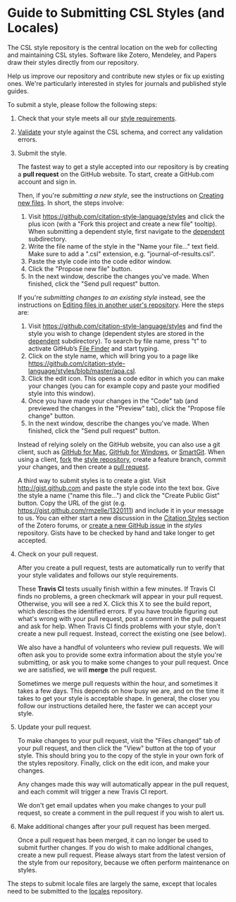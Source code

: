 # Guide to Submitting CSL Styles (and Locales)

The CSL style repository is the central location on the web for collecting
and maintaining CSL styles. Software like Zotero, Mendeley, and Papers draw
their styles directly from our repository.

Help us improve our repository and contribute new styles or fix up existing
ones. We're particularly interested in styles for journals and published
style guides.

To submit a style, please follow the following steps:

1. Check that your style meets all our [style
requirements](https://github.com/citation-style-language/styles/wiki/Style-Requirements).

2. [Validate](https://github.com/citation-style-language/styles/wiki/Validation)
your style against the CSL schema, and correct any validation errors.

3. Submit the style.

    The fastest way to get a style accepted into our repository is by creating
    a **pull request** on the GitHub website. To start, create a GitHub.com
    account and sign in.

    Then, if you're *submitting a new style*, see the instructions on [Creating
    new files](https://help.github.com/articles/creating-new-files). In short,
    the steps involve:

    1. Visit https://github.com/citation-style-language/styles and click the
    plus icon (with a "Fork this project and create a new file" tooltip).
    When submitting a dependent style, first navigate to the
    [dependent](https://github.com/citation-style-language/styles/tree/master/dependent)
    subdirectory.
    2. Write the file name of the style in the "Name your file..." text field.
    Make sure to add a ".csl" extension, e.g. "journal-of-results.csl".
    3. Paste the style code into the code editor window.
    4. Click the "Propose new file" button.
    5. In the next window, describe the changes you've made. When finished,
    click the "Send pull request" button.

    If you're *submitting changes to an existing style* instead, see the
    instructions on [Editing files in another user's
    repository](https://help.github.com/articles/editing-files-in-another-user-s-repository).
    Here the steps are:

    1. Visit https://github.com/citation-style-language/styles and find the
    style you wish to change (dependent styles are stored in the
    [dependent](https://github.com/citation-style-language/styles/tree/master/dependent)
    subdirectory). To search by file name, press "t" to activate GitHub’s [File
    Finder](https://github.com/blog/793-introducing-the-file-finder) and start
    typing.
    2. Click on the style name, which will bring you to a page like
    https://github.com/citation-style-language/styles/blob/master/apa.csl.
    3. Click the edit icon. This opens a code editor in which you can make your
    changes (you can for example copy and paste your modified style into this
    window).
    4. Once you have made your changes in the "Code" tab (and previewed the
    changes in the "Preview" tab), click the "Propose file change" button.
    5. In the next window, describe the changes you've made. When finished,
    click the "Send pull request" button.

    Instead of relying solely on the GitHub website, you can also use a git
    client, such as [GitHub for Mac](http://mac.github.com/), [GitHub for
    Windows](http://windows.github.com/), or
    [SmartGit](http://www.syntevo.com/smartgit/index.html). When using a client,
    [fork](http://help.github.com/fork-a-repo/) the [style
    repository](https://github.com/citation-style-language/styles), create a
    feature branch, commit your changes, and then create a [pull
    request](http://help.github.com/send-pull-requests/).

    A third way to submit styles is to create a gist. Visit
    http://gist.github.com and paste the style code into the text box. Give the
    style a name ("name this file...") and click the "Create Public Gist"
    button. Copy the URL of the gist (e.g.
    https://gist.github.com/rmzelle/1320111) and include it in your message to
    us. You can either start a new discussion in the [Citation
    Styles](http://forums.zotero.org/11/) section of the Zotero forums, or
    [create a new GitHub
    issue](https://github.com/citation-style-language/styles/issues/new) in the
    _styles_ repository. Gists have to be checked by hand and take longer to get
    accepted.

4. Check on your pull request.

    After you create a pull request, tests are automatically run to verify that
    your style validates and follows our style requirements.

    These **Travis CI** tests usually finish within a few minutes. If Travis CI
    finds no problems, a green checkmark will appear in your pull request.
    Otherwise, you will see a red X. Click this X to see the build report, which
    describes the identified errors. If you have trouble figuring out what's
    wrong with your pull request, post a comment in the pull request and ask
    for help. When Travis CI finds problems with your style, don't create a new
    pull request. Instead, correct the existing one (see below).

    We also have a handful of volunteers who review pull requests. We will
    often ask you to provide some extra information about the style you're
    submitting, or ask you to make some changes to your pull request. Once we
    are satisfied, we will **merge** the pull request.

    Sometimes we merge pull requests within the hour, and sometimes it takes a
    few days. This depends on how busy we are, and on the time it takes to get
    your style is acceptable shape. In general, the closer you follow our
    instructions detailed here, the faster we can accept your style.

5. Update your pull request.

    To make changes to your pull request, visit the "Files changed" tab of your
    pull request, and then click the "View" button at the top of your style.
    This should bring you to the copy of the style in your own fork of the
    styles repository. Finally, click on the edit icon, and make your changes.

    Any changes made this way will automatically appear in the pull request, and
    each commit will trigger a new Travis CI report.

    We don't get email updates when you make changes to your pull request, so
    create a comment in the pull request if you wish to alert us.

6. Make additional changes after your pull request has been merged.

    Once a pull request has been merged, it can no longer be used to submit
    further changes. If you do wish to make additional changes, create a new
    pull request. Please always start from the latest version of the style from
    our repository, because we often perform maintenance on styles.

The steps to submit locale files are largely the same, except that locales
need to be submitted to the
[locales](https://github.com/citation-style-language/locales) repository.
